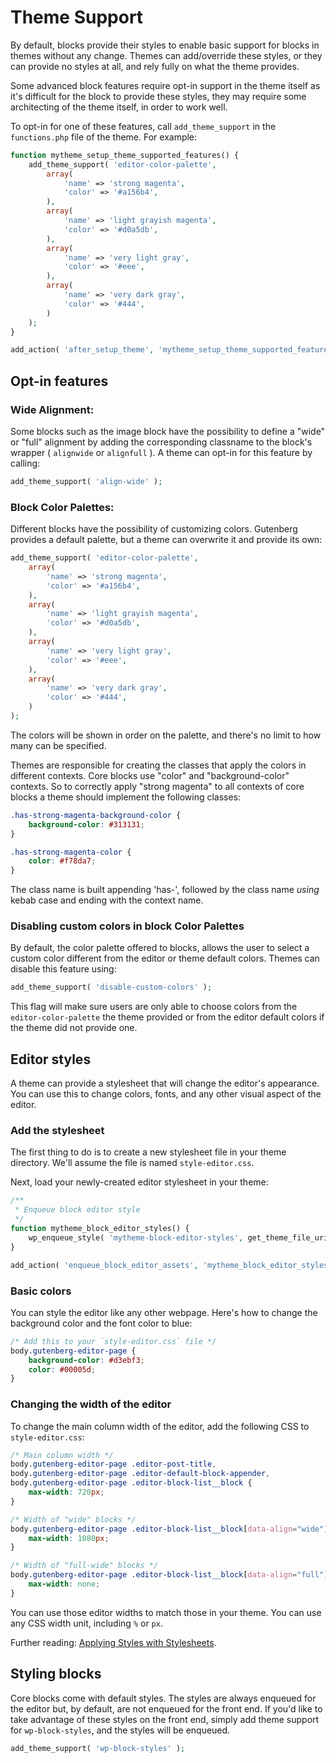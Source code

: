# Theme Support

By default, blocks provide their styles to enable basic support for blocks in themes without any change. Themes can add/override these styles, or they can provide no styles at all, and rely fully on what the theme provides.

Some advanced block features require opt-in support in the theme itself as it's difficult for the block to provide these styles, they may require some architecting of the theme itself, in order to work well.

To opt-in for one of these features, call `add_theme_support` in the `functions.php` file of the theme. For example:

```php
function mytheme_setup_theme_supported_features() {
	add_theme_support( 'editor-color-palette',
		array(
			'name' => 'strong magenta',
			'color' => '#a156b4',
		),
		array(
			'name' => 'light grayish magenta',
			'color' => '#d0a5db',
		),
		array(
			'name' => 'very light gray',
			'color' => '#eee',
		),
		array(
			'name' => 'very dark gray',
			'color' => '#444',
		)
	);
}

add_action( 'after_setup_theme', 'mytheme_setup_theme_supported_features' );
```

## Opt-in features

### Wide Alignment:

Some blocks such as the image block have the possibility to define a "wide" or "full" alignment by adding the corresponding classname to the block's wrapper ( `alignwide` or `alignfull` ). A theme can opt-in for this feature by calling:

```php
add_theme_support( 'align-wide' );
```

### Block Color Palettes:

Different blocks have the possibility of customizing colors. Gutenberg provides a default palette, but a theme can overwrite it and provide its own:

```php
add_theme_support( 'editor-color-palette',
	array(
		'name' => 'strong magenta',
		'color' => '#a156b4',
	),
	array(
		'name' => 'light grayish magenta',
		'color' => '#d0a5db',
	),
	array(
		'name' => 'very light gray',
		'color' => '#eee',
	),
	array(
		'name' => 'very dark gray',
		'color' => '#444',
	)
);
```

The colors will be shown in order on the palette, and there's no limit to how many can be specified.

Themes are responsible for creating the classes that apply the colors in different contexts. Core blocks use "color" and "background-color" contexts. So to correctly apply "strong magenta" to all contexts of core blocks a theme should implement the following classes:

```css
.has-strong-magenta-background-color {
	background-color: #313131;
}

.has-strong-magenta-color {
	color: #f78da7;
}
```

The class name is built appending 'has-', followed by the class name *using* kebab case and ending with the context name.

### Disabling custom colors in block Color Palettes

By default, the color palette offered to blocks, allows the user to select a custom color different from the editor or theme default colors.
Themes can disable this feature using:
```php
add_theme_support( 'disable-custom-colors' );
```

This flag will make sure users are only able to choose colors from the `editor-color-palette` the theme provided or from the editor default colors if the theme did not provide one.

## Editor styles

A theme can provide a stylesheet that will change the editor's appearance. You can use this to change colors, fonts, and any other visual aspect of the editor.

### Add the stylesheet

The first thing to do is to create a new stylesheet file in your theme directory. We'll assume the file is named `style-editor.css`.

Next, load your newly-created editor stylesheet in your theme:

```php
/**
 * Enqueue block editor style
 */
function mytheme_block_editor_styles() {
	wp_enqueue_style( 'mytheme-block-editor-styles', get_theme_file_uri( '/style-editor.css' ), false, '1.0', 'all' );
}

add_action( 'enqueue_block_editor_assets', 'mytheme_block_editor_styles' );
```

### Basic colors

You can style the editor like any other webpage. Here's how to change the background color and the font color to blue:

```css
/* Add this to your `style-editor.css` file */
body.gutenberg-editor-page {
	background-color: #d3ebf3;
	color: #00005d;
}
```

### Changing the width of the editor

To change the main column width of the editor, add the following CSS to `style-editor.css`:

```css
/* Main column width */
body.gutenberg-editor-page .editor-post-title,
body.gutenberg-editor-page .editor-default-block-appender,
body.gutenberg-editor-page .editor-block-list__block {
	max-width: 720px;
}

/* Width of "wide" blocks */
body.gutenberg-editor-page .editor-block-list__block[data-align="wide"] {
	max-width: 1080px;
}

/* Width of "full-wide" blocks */
body.gutenberg-editor-page .editor-block-list__block[data-align="full"] {
	max-width: none;
}
```

You can use those editor widths to match those in your theme. You can use any CSS width unit, including `%` or `px`.

Further reading: [Applying Styles with Stylesheets](https://wordpress.org/gutenberg/handbook/blocks/applying-styles-with-stylesheets/).

## Styling blocks

Core blocks come with default styles. The styles are always enqueued for the editor but, by default, are not enqueued for the front end. If you'd like to take advantage of these styles on the front end, simply add theme support for `wp-block-styles`, and the styles will be enqueued.

```php
add_theme_support( 'wp-block-styles' );
```
